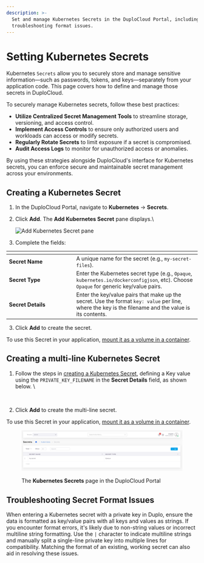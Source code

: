 ```yaml
---
description: >-
  Set and manage Kubernetes Secrets in the DuploCloud Portal, including
  troubleshooting format issues.
---
```


# Setting Kubernetes Secrets

Kubernetes `Secrets` allow you to securely store and manage sensitive information—such as passwords, tokens, and keys—separately from your application code. This page covers how to define and manage those secrets in DuploCloud.

To securely manage Kubernetes secrets, follow these best practices:

* **Utilize Centralized Secret Management Tools** to streamline storage, versioning, and access control.
* **Implement Access Controls** to ensure only authorized users and workloads can access or modify secrets.
* **Regularly Rotate Secrets** to limit exposure if a secret is compromised.
* **Audit Access Logs** to monitor for unauthorized access or anomalies.

By using these strategies alongside DuploCloud's interface for Kubernetes secrets, you can enforce secure and maintainable secret management across your environments.

## Creating a Kubernetes Secret&#x20;

1. In the DuploCloud Portal, navigate to **Kubernetes** -> **Secrets**.
2.  Click **Add**. The **Add Kubernetes Secret** pane displays.\


    <div align="left"><img src="../../.gitbook/assets/Screen Shot 2022-03-21 at 12.50.14 PM.png" alt="Add Kubernetes Secret pane" width="563"></div>
3. Complete the fields:

<table data-header-hidden><thead><tr><th width="163.33331298828125"></th><th></th></tr></thead><tbody><tr><td><strong>Secret Name</strong></td><td>A unique name for the secret (e.g., <code>my-secret-files</code>).</td></tr><tr><td><strong>Secret Type</strong></td><td>Enter the Kubernetes secret type (e.g., <code>Opaque</code>, <code>kubernetes.io/dockerconfigjson</code>, etc). Choose <code>Opaque</code> for generic key/value pairs.</td></tr><tr><td><strong>Secret Details</strong></td><td>Enter the key/value pairs that make up the secret. Use the format <code>key: value</code> per line, where the key is the filename and the value is its contents.</td></tr></tbody></table>

3. Click **Add** to create the secret.

To use this Secret in your application, [mount it as a volume in a container](mounting-config-as-files.md#mounting-a-kubernetes-secret-as-a-volume).

## Creating a multi-line Kubernetes Secret

1.  Follow the steps in [creating a Kubernetes Secret](setting-kubernetes-secrets.md#creating-a-kubernetes-secret), defining a Key value using the `PRIVATE_KEY_FILENAME`  in the **Secret Details** field, as shown below. \


    <div align="left"><img src="../../.gitbook/assets/Screen Shot 2022-08-10 at 4.25.05 PM.png" alt="" width="563"></div>
2. Click **Add** to create the multi-line secret.

To use this Secret in your application, [mount it as a volume in a container](mounting-config-as-files.md#mounting-a-kubernetes-secret-as-a-volume).

<figure><img src="../../.gitbook/assets/screenshot-nimbusweb.me-2024.02.14-14_46_22.png" alt=""><figcaption><p>The <strong>Kubernetes Secrets</strong> page in the DuploCloud Portal</p></figcaption></figure>

## Troubleshooting Secret Format Issues

When entering a Kubernetes secret with a private key in Duplo, ensure the data is formatted as key/value pairs with all keys and values as strings. If you encounter format errors, it's likely due to non-string values or incorrect multiline string formatting. Use the `|` character to indicate multiline strings and manually split a single-line private key into multiple lines for compatibility. Matching the format of an existing, working secret can also aid in resolving these issues.
